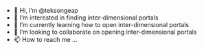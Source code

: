 - 👋 Hi, I’m @teksongeap
- 👀 I’m interested in finding inter-dimensional portals
- 🌱 I’m currently learning how to open inter-dimensional portals
- 💞️ I’m looking to collaborate on opening inter-dimensional portals
- 📫 How to reach me ...

<!---
teksongeap/teksongeap is a ✨ special ✨ repository because its `README.md` (this file) appears on your GitHub profile.
You can click the Preview link to take a look at your changes.
--->
